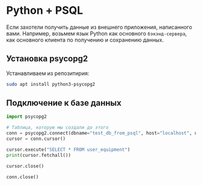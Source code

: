 # Python + PSQL

Если захотели получить данные из внешнего приложения, написанного вами.
Например, возьмем язык Python как основного `бэкэнд-сервера`, как основного клиента по получению и сохранению данных.

## Установка psycopg2

Устанавливаем из репозитирия:
```bash
sudo apt install python3-psycopg2
```

## Подключение к базе данных

```python
import psycopg2

# Таблица, которую мы создали до этого
conn = psycopg2.connect(dbname="test_db_from_psql", host="localhost", user="postgres", password="postgres1234", port="5432")
cursor = conn.cursor()

cursor.execute("SELECT * FROM user_equipment")
print(cursor.fetchall())

cursor.close()

conn.close()
```

<!-- 
# извлекаем первые N строк в полученном наборе
# print(cursor.fetchmany(1)) # здесь N = 1

# print(cursor.fetchone())

# cursor.execute("INSERT INTO user_equipment (Imei, Lat, Lon, Alt, Timestamp) values (333, 84.5559, 51.433332, 225.0, 1233408283)")
# conn.commit()

# print(cursor.fetchall()) -->
